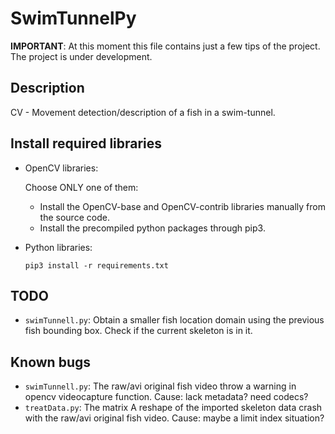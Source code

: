 # SwimTunnelPy

**IMPORTANT**: At this moment this file contains just a few tips of the project. The project is under development.

## Description

CV - Movement detection/description of a fish in a swim-tunnel. 

## Install required libraries

+ OpenCV libraries:

    Choose ONLY one of them:

    * Install the OpenCV-base and OpenCV-contrib libraries manually from the source code. 
    * Install the precompiled python packages through pip3. 

+ Python libraries:

    ```
    pip3 install -r requirements.txt
    ```

## TODO
+ `swimTunnell.py`: Obtain a smaller fish location domain using the previous fish bounding box. Check if the current skeleton is in it.

## Known bugs
+ `swimTunnell.py`: The raw/avi original fish video throw a warning in opencv videocapture function. Cause: lack metadata? need codecs?
+ `treatData.py`: The matrix A reshape of the imported skeleton data crash with the raw/avi original fish video. Cause: maybe a limit index situation?
